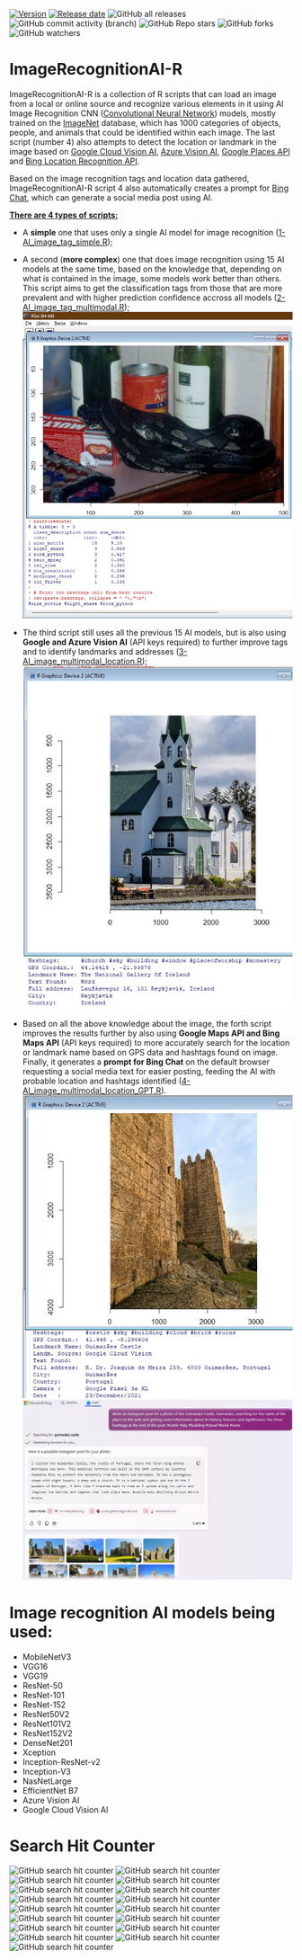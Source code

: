 [![Version](https://img.shields.io/github/release/fevieira27/ImageRecognitionAI-R)](https://github.com/fevieira27/ImageRecognitionAI-R/releases/latest)
[![Release date](https://img.shields.io/github/release-date/fevieira27/ImageRecognitionAI-R)](https://github.com/fevieira27/ImageRecognitionAI-R/releases/latest)
![GitHub all releases](https://img.shields.io/github/downloads/fevieira27/ImageRecognitionAI-R/total)
![GitHub commit activity (branch)](https://img.shields.io/github/commit-activity/y/fevieira27/ImageRecognitionAI-R)
![GitHub Repo stars](https://img.shields.io/github/stars/fevieira27/ImageRecognitionAI-R)
![GitHub forks](https://img.shields.io/github/forks/fevieira27/ImageRecognitionAI-R)
![GitHub watchers](https://img.shields.io/github/watchers/fevieira27/ImageRecognitionAI-R)

# ImageRecognitionAI-R
ImageRecognitionAI-R is a collection of R scripts that can load an image from a local or online source and recognize various elements in it using AI Image Recognition CNN (<a href="https://en.wikipedia.org/wiki/Convolutional_neural_network">Convolutional Neural Network</a>) models, mostly trained on the <a href="https://en.wikipedia.org/wiki/ImageNet">ImageNet</a> database, which has 1000 categories of objects, people, and animals that could be identified within each image. The last script (number 4) also attempts to detect the location or landmark in the image based on <a href="https://cloud.google.com/vision/">Google Cloud Vision AI</a>, <a href="https://azure.microsoft.com/en-us/products/ai-services/ai-vision">Azure Vision AI</a>, <a href="https://developers.google.com/maps/documentation/places/web-service/overview">Google Places API</a> and <a href="https://www.microsoft.com/en-us/maps/bing-maps/location-recognition">Bing Location Recognition API</a>.

Based on the image recognition tags and location data gathered, ImageRecognitionAI-R script 4 also automatically creates a prompt for <a href="https://www.bing.com/chat">Bing Chat</a>, which can generate a social media post using AI.

<ins>**There are 4 types of scripts:**</ins>
- A **simple** one that uses only a single AI model for image recognition ([1-AI_image_tag_simple.R](1-AI_image_tag_simple.R));
  
- A second (**more complex**) one that does image recognition using 15 AI models at the same time, based on the knowledge that, depending on what is contained in the image, some models work better than others. This script aims to get the classification tags from those that are more prevalent and with higher prediction confidence accross all models ([2-AI_image_tag_multimodal.R](2-AI_image_tag_multimodal.R));
![Example of complex script](./img/Example.jpg)

- The third script still uses all the previous 15 AI models, but is also using **Google and Azure Vision AI** (API keys required) to further improve tags and to identify landmarks and addresses ([3-AI_image_multimodal_location.R](3-AI_image_multimodal_location.R));
![Example of complex script with Vision APIs for Location](./img/Location_Example.jpg)

- Based on all the above knowledge about the image, the forth script improves the results further by also using **Google Maps API and Bing Maps API** (API keys required) to more accurately search for the location or landmark name based on GPS data and hashtags found on image. Finally, it generates a **prompt for Bing Chat** on the default browser requesting a social media text for easier posting, feeding the AI with probable location and hashtags identified ([4-AI_image_multimodal_location_GPT.R](4-AI_image_multimodal_location_GPT.R)).
![Example of complex script with Vision and Maps APIs for Location](./img/Location_GPT_Example.jpg)
![Example of GPT Prompt](./img/GPT_Example.jpg)

# Image recognition AI models being used:
- MobileNetV3
- VGG16
- VGG19
- ResNet-50
- ResNet-101
- ResNet-152
- ResNet50V2
- ResNet101V2
- ResNet152V2
- DenseNet201
- Xception
- Inception-ResNet-v2
- Inception-V3
- NasNetLarge
- EfficientNet B7
- Azure Vision AI
- Google Cloud Vision AI

# Search Hit Counter
![GitHub search hit counter](https://img.shields.io/github/search/fevieira27/ImageRecognitionAI-R/r)
![GitHub search hit counter](https://img.shields.io/github/search/fevieira27/ImageRecognitionAI-R/ai)
![GitHub search hit counter](https://img.shields.io/github/search/fevieira27/ImageRecognitionAI-R/deep-learning)
![GitHub search hit counter](https://img.shields.io/github/search/fevieira27/ImageRecognitionAI-R/machine-learning)
![GitHub search hit counter](https://img.shields.io/github/search/fevieira27/ImageRecognitionAI-R/text-generation)
![GitHub search hit counter](https://img.shields.io/github/search/fevieira27/ImageRecognitionAI-R/neural-networks)
![GitHub search hit counter](https://img.shields.io/github/search/fevieira27/ImageRecognitionAI-R/image-classification)
![GitHub search hit counter](https://img.shields.io/github/search/fevieira27/ImageRecognitionAI-R/image-recognition)
![GitHub search hit counter](https://img.shields.io/github/search/fevieira27/ImageRecognitionAI-R/convolutional-neural-networks)
![GitHub search hit counter](https://img.shields.io/github/search/fevieira27/ImageRecognitionAI-R/gpt)
![GitHub search hit counter](https://img.shields.io/github/search/fevieira27/ImageRecognitionAI-R/image-analysis)
![GitHub search hit counter](https://img.shields.io/github/search/fevieira27/ImageRecognitionAI-R/keras-tensorflow)
![GitHub search hit counter](https://img.shields.io/github/search/fevieira27/ImageRecognitionAI-R/cloudvision)
![GitHub search hit counter](https://img.shields.io/github/search/fevieira27/ImageRecognitionAI-R/cloud-vision-api)
![GitHub search hit counter](https://img.shields.io/github/search/fevieira27/ImageRecognitionAI-R/multimodal-deep-learning)
![GitHub search hit counter](https://img.shields.io/github/search/fevieira27/ImageRecognitionAI-R/maps-api)
![GitHub search hit counter](https://img.shields.io/github/search/fevieira27/ImageRecognitionAI-R/generative-ai)
               
